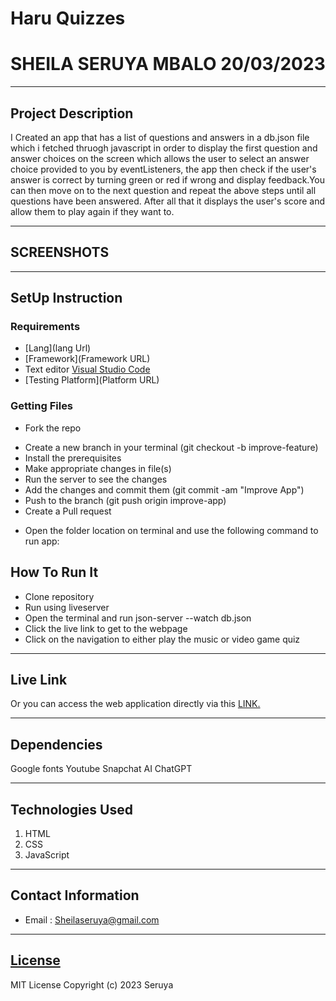 # Haru Quizzes
# SHEILA SERUYA MBALO 20/03/2023
****
## Project Description
I Created an app that has a list of questions and answers in a db.json file which i fetched thruogh javascript in order to
 display the first question and answer choices on the screen which allows the user to select an answer choice provided to you by eventListeners, the app then
 check if the user's answer is correct by turning green or red if wrong and display feedback.You can then move on to the next question and repeat the above steps until all        questions have been answered.
 After all that it displays the user's score and allow them to play again if they want to.

******

## SCREENSHOTS


********
## SetUp Instruction
### Requirements
* [Lang](lang Url)
* [Framework](Framework URL)
* Text editor [Visual Studio Code](https://code.visualstudio.com/download)
* [Testing Platform](Platform URL)


### Getting Files
* Fork the repo
- Create a new branch in your terminal (git checkout -b improve-feature)
- Install the prerequisites
- Make appropriate changes in file(s)
- Run the server to see the changes
- Add the changes and commit them (git commit -am "Improve App")
- Push to the branch (git push origin improve-app)
- Create a Pull request
* Open the folder location on terminal and use the following command to run app:

## How To Run It
- Clone repository
- Run using liveserver
- Open the terminal and run json-server --watch db.json
- Click the live link to get to the webpage
- Click on the navigation to either play the music or video game quiz 

*****
## Live Link
Or you can access the web application directly via this [LINK.](https://seruyara.github.io/Haru/)
*****
## Dependencies
Google fonts
Youtube
Snapchat AI
ChatGPT
*****
## Technologies Used
1. HTML
2. CSS
3. JavaScript
*****
## Contact Information
* Email : Sheilaseruya@gmail.com
*****
## [License](LICENSE)
MIT License
Copyright (c) 2023 Seruya
